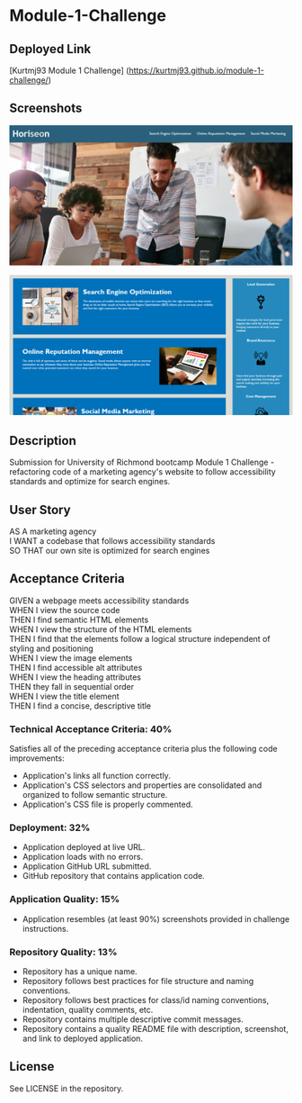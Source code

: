 # Module-1-Challenge

## Deployed Link

[Kurtmj93 Module 1 Challenge] (https://kurtmj93.github.io/module-1-challenge/)

## Screenshots

![Header, Nav and Hero Image](./assets/images/screenshot1.png "Header, Nav and Hero Image")

![Main Content and Aside](./assets/images/screenshot2.png "Main Content and Aside")

## Description

Submission for University of Richmond bootcamp Module 1 Challenge - refactoring code of a marketing agency's website to follow accessibility standards and optimize for search engines.

## User Story

AS A marketing agency  
I WANT a codebase that follows accessibility standards  
SO THAT our own site is optimized for search engines  

## Acceptance Criteria

GIVEN a webpage meets accessibility standards  
WHEN I view the source code  
THEN I find semantic HTML elements  
WHEN I view the structure of the HTML elements  
THEN I find that the elements follow a logical structure independent of styling and positioning  
WHEN I view the image elements  
THEN I find accessible alt attributes  
WHEN I view the heading attributes  
THEN they fall in sequential order  
WHEN I view the title element  
THEN I find a concise, descriptive title  

### Technical Acceptance Criteria: 40%

Satisfies all of the preceding acceptance criteria plus the following code improvements:

-  Application's links all function correctly.
- Application's CSS selectors and properties are consolidated and organized to follow semantic structure.
- Application's CSS file is properly commented.

### Deployment: 32%

- Application deployed at live URL.
- Application loads with no errors.
- Application GitHub URL submitted.
- GitHub repository that contains application code.

### Application Quality: 15%
- Application resembles (at least 90%) screenshots provided in challenge instructions.

### Repository Quality: 13%
- Repository has a unique name.
- Repository follows best practices for file structure and naming conventions.
- Repository follows best practices for class/id naming conventions, indentation, quality comments, etc.
- Repository contains multiple descriptive commit messages.
- Repository contains a quality README file with description, screenshot, and link to deployed application.

## License

See LICENSE in the repository.